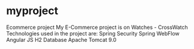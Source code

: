 # myproject
Ecommerce project
My E-Commerce project is on Watches - CrossWatch
Technologies used in the project are:
Spring Security
Spring WebFlow
Angular JS
H2 Database
Apache Tomcat 9.0
